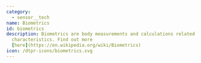 ```yaml
---
category: 
  - sensor__tech
name: Biometrics
id: biometrics
description: Biometrics are body measurements and calculations related to human
  characteristics. Find out more
  [here](https://en.wikipedia.org/wiki/Biometrics)
icon: /dtpr-icons/biometrics.svg
---
```

